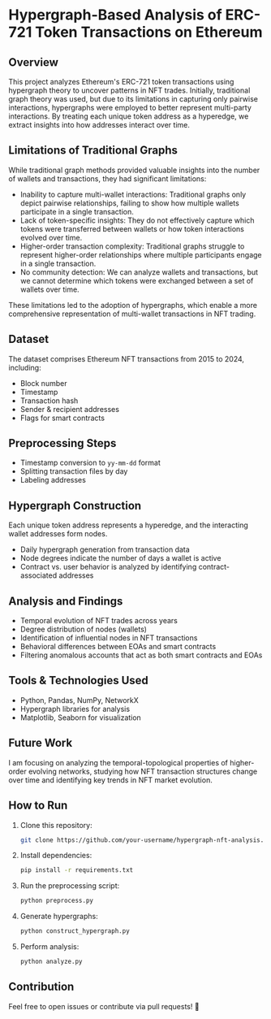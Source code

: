 # Hypergraph-Based Analysis of ERC-721 Token Transactions on Ethereum

## Overview
This project analyzes Ethereum's ERC-721 token transactions using hypergraph theory to uncover patterns in NFT trades. Initially, traditional graph theory was used, but due to its limitations in capturing only pairwise interactions, hypergraphs were employed to better represent multi-party interactions. By treating each unique token address as a hyperedge, we extract insights into how addresses interact over time.

## Limitations of Traditional Graphs
While traditional graph methods provided valuable insights into the number of wallets and transactions, they had significant limitations:
- Inability to capture multi-wallet interactions: Traditional graphs only depict pairwise relationships, failing to show how multiple wallets participate in a single transaction.
- Lack of token-specific insights: They do not effectively capture which tokens were transferred between wallets or how token interactions evolved over time.
- Higher-order transaction complexity: Traditional graphs struggle to represent higher-order relationships where multiple participants engage in a single transaction.
- No community detection: We can analyze wallets and transactions, but we cannot determine which tokens were exchanged between a set of wallets over time.

These limitations led to the adoption of hypergraphs, which enable a more comprehensive representation of multi-wallet transactions in NFT trading.

## Dataset
The dataset comprises Ethereum NFT transactions from 2015 to 2024, including:
- Block number
- Timestamp
- Transaction hash
- Sender & recipient addresses
- Flags for smart contracts

## Preprocessing Steps
- Timestamp conversion to `yy-mm-dd` format
- Splitting transaction files by day
- Labeling addresses

## Hypergraph Construction
Each unique token address represents a hyperedge, and the interacting wallet addresses form nodes.
- Daily hypergraph generation from transaction data
- Node degrees indicate the number of days a wallet is active
- Contract vs. user behavior is analyzed by identifying contract-associated addresses

## Analysis and Findings
- Temporal evolution of NFT trades across years
- Degree distribution of nodes (wallets)
- Identification of influential nodes in NFT transactions
- Behavioral differences between EOAs and smart contracts
- Filtering anomalous accounts that act as both smart contracts and EOAs

## Tools & Technologies Used
- Python, Pandas, NumPy, NetworkX
- Hypergraph libraries for analysis
- Matplotlib, Seaborn for visualization

## Future Work
I am focusing on analyzing the temporal-topological properties of higher-order evolving networks, studying how NFT transaction structures change over time and identifying key trends in NFT market evolution.

## How to Run
1. Clone this repository:
   ```sh
   git clone https://github.com/your-username/hypergraph-nft-analysis.git
   ```
2. Install dependencies:
   ```sh
   pip install -r requirements.txt
   ```
3. Run the preprocessing script:
   ```sh
   python preprocess.py
   ```
4. Generate hypergraphs:
   ```sh
   python construct_hypergraph.py
   ```
5. Perform analysis:
   ```sh
   python analyze.py
   ```

## Contribution
Feel free to open issues or contribute via pull requests! 🚀


